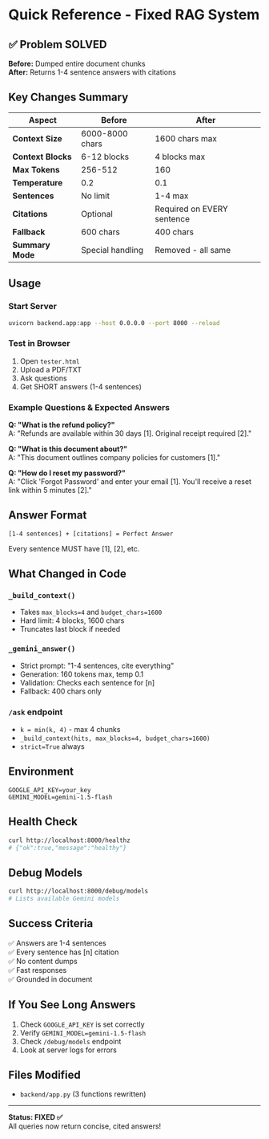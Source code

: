 # Quick Reference - Fixed RAG System

## ✅ Problem SOLVED
**Before:** Dumped entire document chunks  
**After:** Returns 1-4 sentence answers with citations

## Key Changes Summary

| Aspect | Before | After |
|--------|--------|-------|
| **Context Size** | 6000-8000 chars | 1600 chars max |
| **Context Blocks** | 6-12 blocks | 4 blocks max |
| **Max Tokens** | 256-512 | 160 |
| **Temperature** | 0.2 | 0.1 |
| **Sentences** | No limit | 1-4 max |
| **Citations** | Optional | Required on EVERY sentence |
| **Fallback** | 600 chars | 400 chars |
| **Summary Mode** | Special handling | Removed - all same |

## Usage

### Start Server
```bash
uvicorn backend.app:app --host 0.0.0.0 --port 8000 --reload
```

### Test in Browser
1. Open `tester.html`
2. Upload a PDF/TXT
3. Ask questions
4. Get SHORT answers (1-4 sentences)

### Example Questions & Expected Answers

**Q: "What is the refund policy?"**  
A: "Refunds are available within 30 days [1]. Original receipt required [2]."

**Q: "What is this document about?"**  
A: "This document outlines company policies for customers [1]."

**Q: "How do I reset my password?"**  
A: "Click 'Forgot Password' and enter your email [1]. You'll receive a reset link within 5 minutes [2]."

## Answer Format
```
[1-4 sentences] + [citations] = Perfect Answer
```

Every sentence MUST have [1], [2], etc.

## What Changed in Code

### `_build_context()`
- Takes `max_blocks=4` and `budget_chars=1600`
- Hard limit: 4 blocks, 1600 chars
- Truncates last block if needed

### `_gemini_answer()`
- Strict prompt: "1-4 sentences, cite everything"
- Generation: 160 tokens max, temp 0.1
- Validation: Checks each sentence for [n]
- Fallback: 400 chars only

### `/ask` endpoint
- `k = min(k, 4)` - max 4 chunks
- `_build_context(hits, max_blocks=4, budget_chars=1600)`
- `strict=True` always

## Environment
```env
GOOGLE_API_KEY=your_key
GEMINI_MODEL=gemini-1.5-flash
```

## Health Check
```bash
curl http://localhost:8000/healthz
# {"ok":true,"message":"healthy"}
```

## Debug Models
```bash
curl http://localhost:8000/debug/models
# Lists available Gemini models
```

## Success Criteria
✅ Answers are 1-4 sentences  
✅ Every sentence has [n] citation  
✅ No content dumps  
✅ Fast responses  
✅ Grounded in document  

## If You See Long Answers
1. Check `GOOGLE_API_KEY` is set correctly
2. Verify `GEMINI_MODEL=gemini-1.5-flash`
3. Check `/debug/models` endpoint
4. Look at server logs for errors

## Files Modified
- `backend/app.py` (3 functions rewritten)

---
**Status: FIXED ✅**  
All queries now return concise, cited answers!
